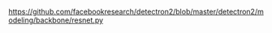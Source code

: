 https://github.com/facebookresearch/detectron2/blob/master/detectron2/modeling/backbone/resnet.py


